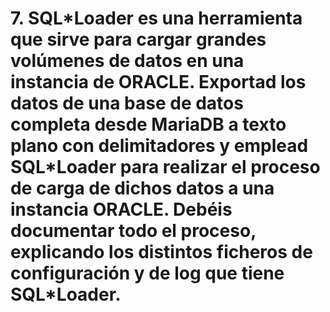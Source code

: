 # 7. SQL\*Loader es una herramienta que sirve para cargar grandes volúmenes de datos en una instancia de ORACLE. Exportad los datos de una base de datos completa desde MariaDB a texto plano con delimitadores y emplead SQL\*Loader para realizar el proceso de carga de dichos datos a una instancia ORACLE. Debéis documentar todo el proceso, explicando los distintos ficheros de configuración y de log que tiene SQL\*Loader.